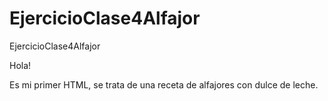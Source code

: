 # EjercicioClase4Alfajor
EjercicioClase4Alfajor

Hola!

Es mi primer HTML, se trata de una receta de alfajores con dulce de leche. 
